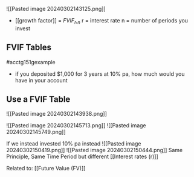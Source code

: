 ![[Pasted image 20240302143125.png]]
- [[growth factor]] = $FVIF_r,_n$
		r = interest rate
		n = number of periods you invest

## FVIF Tables
#acctg151gexample
- if you deposited $1,000 for 3 years at 10% pa, how much would you have in your account

## Use a FVIF Table
![[Pasted image 20240302143938.png]]

![[Pasted image 20240302145713.png]]
![[Pasted image 20240302145749.png]]

If we instead invested 10% pa instead
![[Pasted image 20240302150419.png]]
![[Pasted image 20240302150444.png]]
Same Principle, Same Time Period but different [[Interest rates (r)]]

Related to: [[Future Value (FV)]]